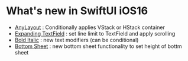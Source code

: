 # What's new in SwiftUI iOS16

- [AnyLayout](https://github.com/alexbreamdev/What-s-new-in-SwiftUI-iOS16/blob/main/NewSwiftUIiOS16/AnyLayoutExampleView.swift)
: Conditionally applies VStack or HStack container
- [Expanding TextField](https://github.com/alexbreamdev/What-s-new-in-SwiftUI-iOS16/blob/main/NewSwiftUIiOS16/AutomaticExpandingTextFieldsView.swift)
: set line limit to TextField and apply scrolling
- [Bold Italic](https://github.com/alexbreamdev/What-s-new-in-SwiftUI-iOS16/blob/main/NewSwiftUIiOS16/BoldAndItalicToggleView.swift)
: new text modifiers (can be conditional)
- [Bottom Sheet](https://github.com/alexbreamdev/What-s-new-in-SwiftUI-iOS16/blob/main/NewSwiftUIiOS16/BottomSheetView.swift)
: new bottom sheet functionality to set height of bottm sheet

